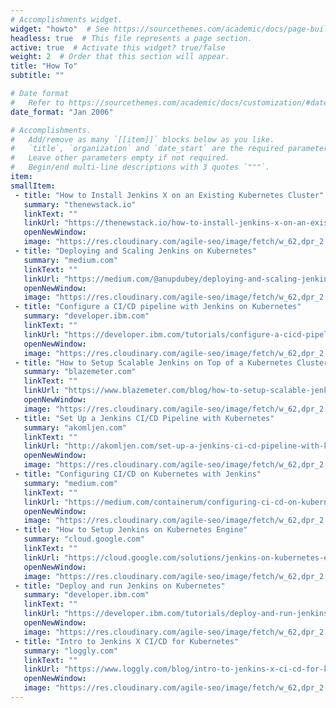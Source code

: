 ```yaml
---
# Accomplishments widget.
widget: "howto"  # See https://sourcethemes.com/academic/docs/page-builder/
headless: true  # This file represents a page section.
active: true  # Activate this widget? true/false
weight: 2  # Order that this section will appear.
title: "How To"
subtitle: ""

# Date format
#   Refer to https://sourcethemes.com/academic/docs/customization/#date-format
date_format: "Jan 2006"

# Accomplishments.
#   Add/remove as many `[[item]]` blocks below as you like.
#   `title`, `organization` and `date_start` are the required parameters.
#   Leave other parameters empty if not required.
#   Begin/end multi-line descriptions with 3 quotes `"""`.
item:
smallItem: 
 - title: "How to Install Jenkins X on an Existing Kubernetes Cluster"
   summary: "thenewstack.io"
   linkText: ""
   linkUrl: "https://thenewstack.io/how-to-install-jenkins-x-on-an-existing-kubernetes-cluster/"
   openNewWindow: 
   image: "https://res.cloudinary.com/agile-seo/image/fetch/w_62,dpr_2.0,d_blank_am8gzx.png/https%3A%2F%2Flogo.clearbit.com%2Fthenewstack.io%3Fsize%3D250"
 - title: "Deploying and Scaling Jenkins on Kubernetes"
   summary: "medium.com"
   linkText: ""
   linkUrl: "https://medium.com/@anupdubey/deploying-and-scaling-jenkins-on-kubernetes-2cd4164720bd"
   openNewWindow: 
   image: "https://res.cloudinary.com/agile-seo/image/fetch/w_62,dpr_2.0,d_blank_am8gzx.png/https%3A%2F%2Flogo.clearbit.com%2Fmedium.com%3Fsize%3D250"
 - title: "Configure a CI/CD pipeline with Jenkins on Kubernetes"
   summary: "developer.ibm.com"
   linkText: ""
   linkUrl: "https://developer.ibm.com/tutorials/configure-a-cicd-pipeline-with-jenkins-on-kubernetes/"
   openNewWindow: 
   image: "https://res.cloudinary.com/agile-seo/image/fetch/w_62,dpr_2.0,d_blank_am8gzx.png/https%3A%2F%2Flogo.clearbit.com%2Fdeveloper.ibm.com%3Fsize%3D250"
 - title: "How to Setup Scalable Jenkins on Top of a Kubernetes Cluster"
   summary: "blazemeter.com"
   linkText: ""
   linkUrl: "https://www.blazemeter.com/blog/how-to-setup-scalable-jenkins-on-top-of-a-kubernetes-cluster"
   openNewWindow: 
   image: "https://res.cloudinary.com/agile-seo/image/fetch/w_62,dpr_2.0,d_blank_am8gzx.png/https%3A%2F%2Flogo.clearbit.com%2Fblazemeter.com%3Fsize%3D250"
 - title: "Set Up a Jenkins CI/CD Pipeline with Kubernetes"
   summary: "akomljen.com"
   linkText: ""
   linkUrl: "http://akomljen.com/set-up-a-jenkins-ci-cd-pipeline-with-kubernetes/"
   openNewWindow: 
   image: "https://res.cloudinary.com/agile-seo/image/fetch/w_62,dpr_2.0,d_blank_am8gzx.png/https%3A%2F%2Flogo.clearbit.com%2Fakomljen.com%3Fsize%3D250"
 - title: "Configuring CI/CD on Kubernetes with Jenkins"
   summary: "medium.com"
   linkText: ""
   linkUrl: "https://medium.com/containerum/configuring-ci-cd-on-kubernetes-with-jenkins-89eab7234270"
   openNewWindow: 
   image: "https://res.cloudinary.com/agile-seo/image/fetch/w_62,dpr_2.0,d_blank_am8gzx.png/https%3A%2F%2Flogo.clearbit.com%2Fmedium.com%3Fsize%3D250"
 - title: "How to Setup Jenkins on Kubernetes Engine"
   summary: "cloud.google.com"
   linkText: ""
   linkUrl: "https://cloud.google.com/solutions/jenkins-on-kubernetes-engine"
   openNewWindow: 
   image: "https://res.cloudinary.com/agile-seo/image/fetch/w_62,dpr_2.0,d_blank_am8gzx.png/https%3A%2F%2Flogo.clearbit.com%2Fcloud.google.com%3Fsize%3D250"
 - title: "Deploy and run Jenkins on Kubernetes"
   summary: "developer.ibm.com"
   linkText: ""
   linkUrl: "https://developer.ibm.com/tutorials/deploy-and-run-jenkins-on-kubernetes-in-the-cloud/"
   openNewWindow: 
   image: "https://res.cloudinary.com/agile-seo/image/fetch/w_62,dpr_2.0,d_blank_am8gzx.png/https%3A%2F%2Flogo.clearbit.com%2Fdeveloper.ibm.com%3Fsize%3D250"
 - title: "Intro to Jenkins X CI/CD for Kubernetes"
   summary: "loggly.com"
   linkText: ""
   linkUrl: "https://www.loggly.com/blog/intro-to-jenkins-x-ci-cd-for-kubernetes/"
   openNewWindow: 
   image: "https://res.cloudinary.com/agile-seo/image/fetch/w_62,dpr_2.0,d_blank_am8gzx.png/https%3A%2F%2Flogo.clearbit.com%2Floggly.com%3Fsize%3D250"
---
```

